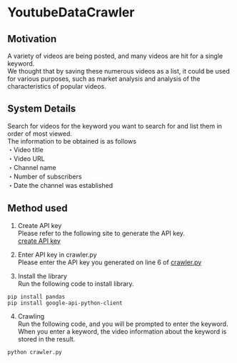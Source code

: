 # YoutubeDataCrawler

## Motivation
A variety of videos are being posted, and many videos are hit for a single keyword.  
We thought that by saving these numerous videos as a list, it could be used for various purposes, such as market analysis and analysis of the characteristics of popular videos.

## System Details
Search for videos for the keyword you want to search for and list them in order of most viewed.  
The information to be obtained is as follows  
・Video title  
・Video URL  
・Channel name  
・Number of subscribers  
・Date the channel was established  

## Method used
1. Create API key  
Please refer to the following site to generate the API key.  
[create API key](https://qiita.com/shinkai_/items/10a400c25de270cb02e4)

2. Enter API key in crawler.py  
Please enter the API key you generated on line 6 of [crawler.py](crawler.py)  

3. Install the library  
Run the following code to install library.  
```
pip install pandas
pip install google-api-python-client
```

4. Crawling  
Run the following code, and you will be prompted to enter the keyword.  
When you enter a keyword, the video information about the keyword is stored in the result.  
```
python crawler.py
```
